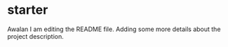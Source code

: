 # starter
Awalan
I am editing the README file. Adding some more details about the project description.
